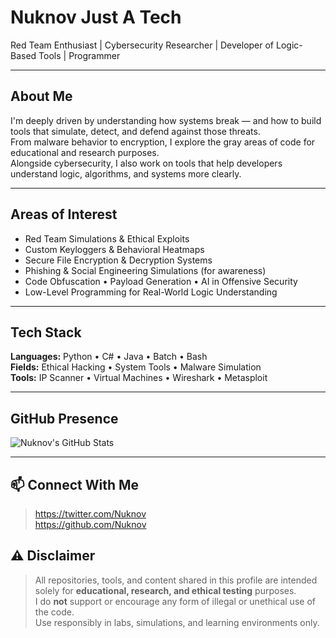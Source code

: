 #  Nuknov Just A Tech
 Red Team Enthusiast |  Cybersecurity Researcher |  Developer of Logic-Based Tools |  Programmer

---

##  About Me

I'm deeply driven by understanding how systems break — and how to build tools that simulate, detect, and defend against those threats.  
From malware behavior to encryption, I explore the gray areas of code for educational and research purposes.  
Alongside cybersecurity, I also work on tools that help developers understand logic, algorithms, and systems more clearly.

---

##  Areas of Interest

- Red Team Simulations & Ethical Exploits  
- Custom Keyloggers & Behavioral Heatmaps  
- Secure File Encryption & Decryption Systems  
- Phishing & Social Engineering Simulations (for awareness)  
- Code Obfuscation • Payload Generation • AI in Offensive Security  
- Low-Level Programming for Real-World Logic Understanding  

---

##  Tech Stack

**Languages:** Python • C# • Java • Batch • Bash  
**Fields:** Ethical Hacking • System Tools • Malware Simulation  
**Tools:** IP Scanner • Virtual Machines • Wireshark • Metasploit

---

##  GitHub Presence

![Nuknov's GitHub Stats](https://github-readme-stats.vercel.app/api?username=Nuknov&show_icons=true&theme=radical)   

---

## 📫 Connect With Me  
> https://twitter.com/Nuknov  
> https://github.com/Nuknov  


## ⚠️ Disclaimer

> All repositories, tools, and content shared in this profile are intended solely for **educational, research, and ethical testing** purposes.  
> I do **not** support or encourage any form of illegal or unethical use of the code.  
> Use responsibly in labs, simulations, and learning environments only.
